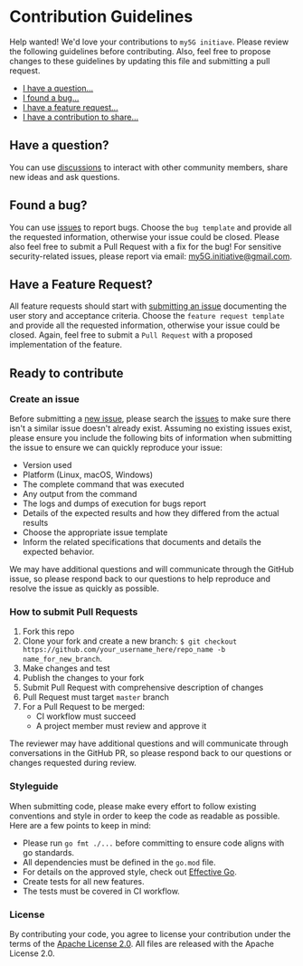 # Contribution Guidelines

Help wanted! We'd love your contributions to `my5G initiave`. Please review the following guidelines before contributing. Also, feel free to propose changes to these guidelines by updating this file and submitting a pull request.

* [I have a question...](#have-a-question)
* [I found a bug...](#found-a-bug)
* [I have a feature request...](#have-a-feature-request)
* [I have a contribution to share...](#ready-to-contribute)

## Have a question?

You can use [discussions](../../discussions) to interact with other community members, share new ideas and ask questions.

## Found a bug?
                            
You can use [issues](../../issues) to report bugs. Choose the `bug template` and provide all the requested information, otherwise your issue could be closed. Please also feel free to submit a Pull Request with a fix for the bug! For sensitive security-related issues, please report via email: my5G.initiative@gmail.com.

## Have a Feature Request?

All feature requests should start with [submitting an issue](../../issues/new) documenting the user story and acceptance criteria. Choose the `feature request template` and provide all the requested information, otherwise your issue could be closed. Again, feel free to submit a `Pull Request` with a proposed implementation of the feature. 

## Ready to contribute

### Create an issue

Before submitting a [new issue](../../issues/new), please search the 
[issues](../../issues) to make sure there isn't a similar issue doesn't already exist. Assuming no existing issues exist, please ensure you include the following bits of information when submitting the issue to ensure we can quickly reproduce your issue:

* Version used
* Platform (Linux, macOS, Windows)
* The complete command that was executed
* Any output from the command
* The logs and dumps of execution for bugs report
* Details of the expected results and how they differed from the actual results
* Choose the appropriate issue template
* Inform the related specifications that documents and details the expected behavior.

We may have additional questions and will communicate through the GitHub issue, so please respond back to our questions to help reproduce and resolve the issue as quickly as possible.
### How to submit Pull Requests

1. Fork this repo
2. Clone your fork and create a new branch: `$ git checkout https://github.com/your_username_here/repo_name -b name_for_new_branch`.
3. Make changes and test
4. Publish the changes to your fork
5. Submit Pull Request with comprehensive description of changes
6. Pull Request must target `master` branch
7. For a Pull Request to be merged:
   * CI workflow must succeed
   * A project member must review and approve it
   
The reviewer may have additional questions and will communicate through conversations in the GitHub PR, so please respond back to our questions or changes requested during review.
### <a name="style"></a> Styleguide

When submitting code, please make every effort to follow existing conventions and style in order to keep the code as readable as possible.  Here are a few points to keep in mind:

* Please run `go fmt ./...` before committing to ensure code aligns with go standards.
* All dependencies must be defined in the `go.mod` file.
* For details on the approved style, check out [Effective Go](https://golang.org/doc/effective_go.html).
* Create tests for all new features.
* The tests must be covered in CI workflow.

### License

By contributing your code, you agree to license your contribution under the terms of the [Apache License 2.0](LICENSE.txt). All files are released with the Apache License 2.0.
